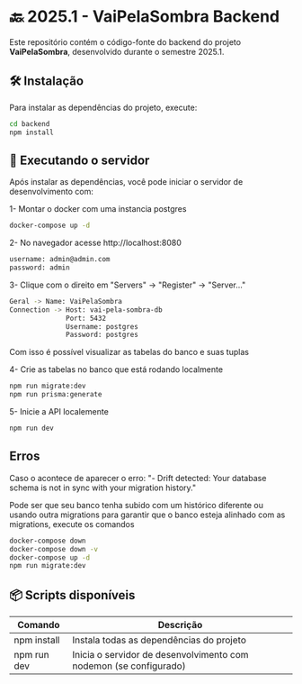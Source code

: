 # 🔙 2025.1 - VaiPelaSombra Backend

Este repositório contém o código-fonte do backend do projeto **VaiPelaSombra**, desenvolvido durante o semestre 2025.1.

## 🛠️ Instalação

Para instalar as dependências do projeto, execute:

```bash
cd backend
npm install
```

## 🚀 Executando o servidor

Após instalar as dependências, você pode iniciar o servidor de desenvolvimento com:

1- Montar o docker com uma instancia postgres
```bash
docker-compose up -d
```

2- No navegador acesse http://localhost:8080
```bash
username: admin@admin.com
password: admin
```

3- Clique com o direito em "Servers" -> "Register" -> "Server..."
```bash
Geral -> Name: VaiPelaSombra 
Connection -> Host: vai-pela-sombra-db
              Port: 5432
              Username: postgres
              Password: postgres
```
Com isso é possível visualizar as tabelas do banco e suas tuplas

4- Crie as tabelas no banco que está rodando localmente
```bash
npm run migrate:dev
npm run prisma:generate
```

5- Inicie a API localemente
```bash
npm run dev
```

## Erros
Caso o acontece de aparecer o erro: 
"- Drift detected: Your database schema is not in sync with your migration history."

Pode ser que seu banco tenha subido com um histórico diferente ou usando outra migrations 
para garantir que o banco esteja alinhado com as migrations, execute os comandos 

```bash
docker-compose down
docker-compose down -v
docker-compose up -d
npm run migrate:dev
```


## 📦 Scripts disponíveis

| Comando     | Descrição                                                         |
| ----------- | ----------------------------------------------------------------- |
| npm install | Instala todas as dependências do projeto                          |
| npm run dev | Inicia o servidor de desenvolvimento com nodemon (se configurado) |
